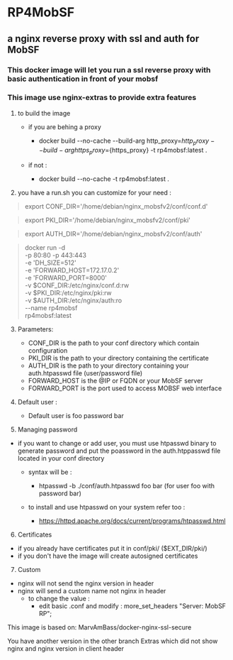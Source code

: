 # RP4MobSF
## a nginx reverse proxy with ssl and auth for MobSF

### This docker image will let you run a ssl reverse proxy with basic authentication in front of your mobsf 
### This image use nginx-extras to provide extra features

1) to build the image 

   * if you are behing a proxy 
     * docker build --no-cache --build-arg http_proxy=${http_proxy} --build-arg https_proxy=${https_proxy}  -t rp4mobsf:latest .

   * if not :
     * docker build --no-cache  -t rp4mobsf:latest . 

2) you have a run.sh you can customize for your need :

 > export CONF_DIR='/home/debian/nginx_mobsfv2/conf/conf.d'
 
 > export PKI_DIR='/home/debian/nginx_mobsfv2/conf/pki'
 
 > export AUTH_DIR='/home/debian/nginx_mobsfv2/conf/auth'
 
 > docker run -d \
 > -p 80:80 -p 443:443 \
 > -e 'DH_SIZE=512' \
 > -e 'FORWARD_HOST=172.17.0.2' \
 > -e 'FORWARD_PORT=8000' \
 > -v $CONF_DIR:/etc/nginx/conf.d:rw \
 > -v $PKI_DIR:/etc/nginx/pki:rw \
 > -v $AUTH_DIR:/etc/nginx/auth:ro \
 > --name rp4mobsf \
 > rp4mobsf:latest 

3) Parameters:


   * CONF_DIR is the path to your conf directory which contain configuration
   * PKI_DIR is the path to your directory containing the certificate
   * AUTH_DIR is the path to your directory containing your auth.htpasswd file (user/password file)
   * FORWARD_HOST is the @IP or FQDN or your MobSF server 
   * FORWARD_PORT is the port used to access MOBSF web interface
    

4) Default user :

   * Default user is foo password bar

5) Managing password 

* if you want to change or add user, you must use htpasswd binary to generate password and put the poassword in the auth.htppasswd file located in your conf directory 

  * syntax will be :

    * htpasswd -b ./conf/auth.htpasswd foo bar  (for user foo with password bar)

  * to install and use htpasswd on your system refer too : 
    * https://httpd.apache.org/docs/current/programs/htpasswd.html
    
6) Certificates 

  * if you already have certificates put it in conf/pki/  ($EXT_DIR/pki/)
  * if you don't have the image will create autosigned certificates

7) Custom

  * nginx will not send the nginx version in header
  * nginx will send a custom name not nginx in header
    * to change the value :
      * edit basic .conf and modify : more_set_headers "Server: MobSF RP";
      
This image is based on:
MarvAmBass/docker-nginx-ssl-secure

You have another version in the other branch Extras which did not show nginx and nginx version in client header 
